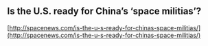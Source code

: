 ## Is the U.S. ready for China’s ‘space militias’?
  
  [http://spacenews.com/is-the-u-s-ready-for-chinas-space-militias/](http://spacenews.com/is-the-u-s-ready-for-chinas-space-militias/)